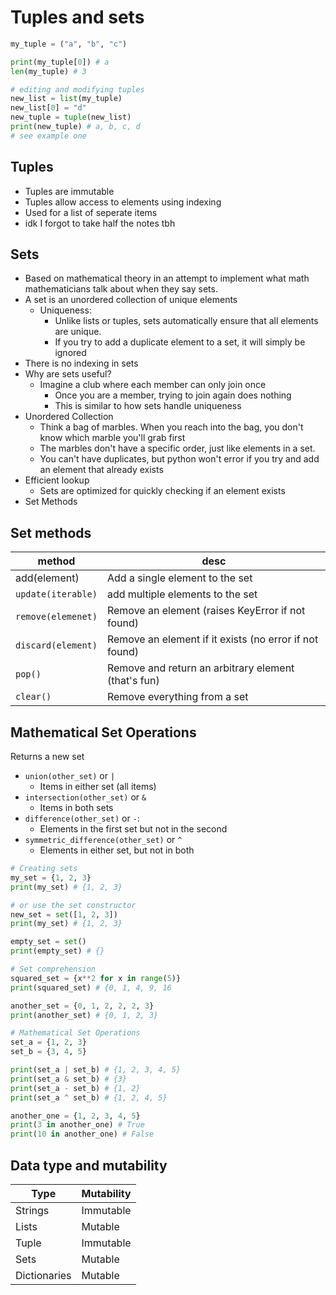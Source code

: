 # Tuples and sets

```python
my_tuple = ("a", "b", "c")

print(my_tuple[0]) # a
len(my_tuple) # 3

# editing and modifying tuples
new_list = list(my_tuple)
new_list[0] = "d"
new_tuple = tuple(new_list)
print(new_tuple) # a, b, c, d
# see example one

```

## Tuples
- Tuples are immutable
- Tuples allow access to elements using indexing
- Used for a list of seperate items
- idk I forgot to take half the notes tbh

## Sets
- Based on mathematical theory in an attempt to implement what math mathematicians talk about when they say sets. 
- A set is an unordered collection of unique elements
  - Uniqueness:
    - Unlike lists or tuples, sets automatically ensure that all elements are unique. 
    - If you try to add a duplicate element to a set, it will simply be ignored
- There is no indexing in sets
- Why are sets useful? 
  - Imagine a club where each member can only join once
    - Once you are a member, trying to join again does nothing
    - This is similar to how sets handle uniqueness
- Unordered Collection
  - Think a bag of marbles. When you reach into the bag, you don't know which marble you'll grab first
  - The marbles don't have a specific order, just like elements in a set.
  - You can't have duplicates, but python won't error if you try and add an element that already exists
- Efficient lookup
  - Sets are optimized for quickly checking if an element exists
- Set Methods

## Set methods
| method             | desc                                                   |
|--------------------|--------------------------------------------------------|
| add(element)       | Add a single element to the set                        |
| `update(iterable)` | add multiple elements to the set                       |
| `remove(elemenet)` | Remove an element (raises KeyError if not found)       |
| `discard(element)` | Remove an element if it exists (no error if not found) |
| `pop()`            | Remove and return an arbitrary element (that's fun)    |
| `clear()`          | Remove everything from a set                           | 

## Mathematical Set Operations
Returns a new set
- `union(other_set)` or `|`
  - Items in either set (all items)
- `intersection(other_set)` or `&`
  - Items in both sets
- `difference(other_set)` or `-`:
  - Elements in the first set but not in the second
- `symmetric_difference(other_set)` or `^`
  - Elements in either set, but not in both

```python
# Creating sets
my_set = {1, 2, 3}
print(my_set) # {1, 2, 3}

# or use the set constructor
new_set = set([1, 2, 3])
print(my_set) # {1, 2, 3}

empty_set = set()
print(empty_set) # {}

# Set comprehension
squared_set = {x**2 for x in range(5)}
print(squared_set) # {0, 1, 4, 9, 16

another_set = {0, 1, 2, 2, 2, 3}
print(another_set) # {0, 1, 2, 3}

# Mathematical Set Operations
set_a = {1, 2, 3}
set_b = {3, 4, 5}

print(set_a | set_b) # {1, 2, 3, 4, 5}
print(set_a & set_b) # {3}
print(set_a - set_b) # {1, 2}
print(set_a ^ set_b) # {1, 2, 4, 5}

another_one = {1, 2, 3, 4, 5}
print(3 in another_one) # True
print(10 in another_one) # False

```


## Data type and mutability
| Type         | Mutability | 
|--------------|------------|
| Strings      | Immutable  |
| Lists        | Mutable    | 
| Tuple        | Immutable  |
| Sets         | Mutable    |
| Dictionaries | Mutable    |


